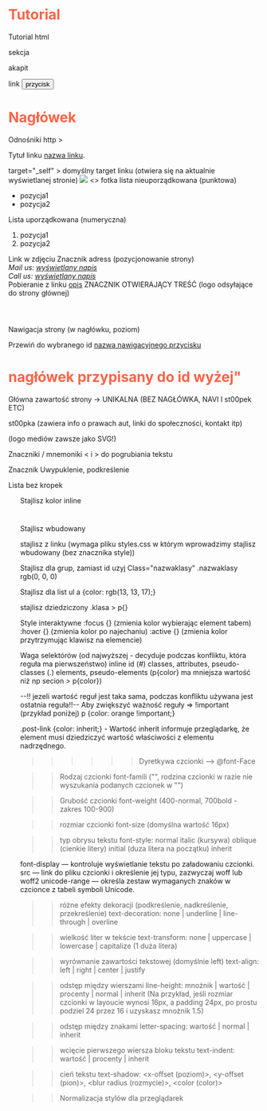 # Tutorial

Tutorial html

<section>sekcja</section>
<p>akapit</p>
<a>link</a>
<button>przycisk</button>
<h1>Nagłówek</h1>
<!-- Komentarz -->
Odnośniki http >
<p> Tytuł linku <a href="link" target="_blank" (otwiera nową kartę w przeglądarce) rel="noopener noreferrer"(antimalware) >nazwa linku</a>.</p>
target="_self" > domyślny target linku (otwiera się na aktualnie wyświetlanej stronie)
<img src="link" /> <> fotka
lista nieuporządkowana (punktowa)
<ul> 
  <li><a>pozycja1</a></li>
  <li>pozycja2</li>
</ul>
Lista uporządkowana (numeryczna)
<ol>
	<li>pozycja1</li>
	<li>pozycja2</li>
</ol>
Link w zdjęciu
<a href="Link wywołujący stronę" target="_blank >
  <img src="link do zdjęcia" alt="opis zdjęcia" />
</a>
Znacznik adress (pozycjonowanie strony)
<address>
Mail us: <a href="mailto:adres email">wyświetlany napis</a><br />
Call us: <a href="tel:+numer tel">wyświetlany napis</a><br />
</address>
Pobieranie z linku
<a href="ścieżka/do/pliku.cv" download="nazwa pliku"> opis</a>
ZNACZNIK OTWIERAJĄCY TREŚĆ (logo odsyłające do strony głównej)
<header></header>

Nawigacja strony (w nagłówku, poziom)
<nav></nav>

Przewiń do wybranego id
<a href="#id">nazwa nawigacyjnego przycisku</a>
<h1 id="id">nagłówek przypisany do id wyżej"</h1>

Główna zawartość strony -> UNIKALNA (BEZ NAGŁÓWKA, NAVI I st00pek ETC)
<main></main>

st00pka (zawiera info o prawach aut, linki do społeczności, kontakt itp)
<footer></footer> (logo mediów zawsze jako SVG!)

Znaczniki / mnemoniki
<strong></strong>
&lt; i &gt; do pogrubiania tekstu

Znacznik <em></em>
Uwypuklenie, podkreślenie

Lista bez kropek
<ul style="list-style-type: none;">

Stajlisz kolor inline
    <h1 style="color: orange;"></h1>
    <p style="color: cyan;"></p>

Stajlisz wbudowany
<style>
  h1 {color: tomato;}
  p {color: oragne;}
</style>

stajlisz z linku
(wymaga pliku styles.css w którym wprowadzimy stajlisz wbudowany (bez znacznika style))
<link rel="stylesheet" href="./css/styles.css" />

Stajlisz dla grup, zamiast id uzyj Class="nazwaklasy"
.nazwaklasy rgb(0, 0, 0)

Stajlisz dla list
ul a {color: rgb(13, 13, 17);}

stajlisz dziedziczony
.klasa > p{}

Style interaktywne
:focus {} (zmienia kolor wybierając element tabem)
:hover {}  (zmienia kolor po najechaniu)
:active {} (zmienia kolor przytrzymując klawisz na elemencie)

Waga selektórów (od najwyższej - decyduje podczas konfliktu, która reguła ma pierwszeństwo)
  inline
    id (#)
      classes, attributes, pseudo-classes (.)
        elements, pseudo-elements (p{color} ma mniejsza wartość niż np secion > p{color})

--!! jezeli wartość reguł jest taka sama, podczas konfliktu używana jest ostatnia reguła!!--
            Aby zwiększyć ważność reguły => !important (przykład poniżej)
                      p {color: orange !important;}

.post-link {color: inherit;} - Wartość inherit informuje przeglądarkę, że element musi dziedziczyć wartość właściwości z elementu nadrzędnego.

>>>>>>Dyretkywa czcionki --> @font-Face

>>Rodzaj czcionki
font-famili ("", rodzina czcionki w razie nie wyszukania podanych czcionek w "")

>>Grubość czcionki
font-weight (400-normal, 700bold - zakres 100-900)

>>rozmiar czcionki
font-size (domyślna wartość 16px)

>>typ obrysu tekstu
font-style: normal
italic (kursywa)
oblique (cienkie litery)
initial (duza litera na początku)
inherit

font-display — kontroluje wyświetlanie tekstu po załadowaniu czcionki.
src — link do pliku czcionki i określenie jej typu, zazwyczaj woff lub woff2
unicode-range — określa zestaw wymaganych znaków w czcionce z tabeli symboli Unicode.

>>różne efekty dekoracji (podkreślenie, nadkreślenie, przekreślenie)
text-decoration: none | underline | line-through | overline

>>wielkość liter w tekście
text-transform: none | uppercase | lowercase | capitalize (1 duża litera)

>>wyrównanie zawartości tekstowej (domyślnie left)
text-align: left | right | center | justify

>>odstęp między wierszami
line-height: mnożnik | wartość | procenty | normal | inherit
(Na przykład, jeśli rozmiar czcionki w layoucie wynosi 16px, а padding 24px, po prostu podziel 24 przez 16 і uzyskasz mnożnik 1.5)

>>odstęp między znakami
letter-spacing: wartość | normal | inherit

>>wcięcie pierwszego wiersza bloku tekstu
text-indent: wartość | procenty | inherit

>>cień tekstu
text-shadow: <x-offset (poziom)>, <y-offset (pion)>, <blur radius (rozmycie)>, <color (color)>

>>Normalizacja stylów dla przeglądarek
<link rel="stylesheet" href="<https://cdn.jsdelivr.net/npm/modern-normalize@1.1.0/modern-normalize.min.css>">
<link rel="stylesheet" href="./css/styles.css" />
</head>
